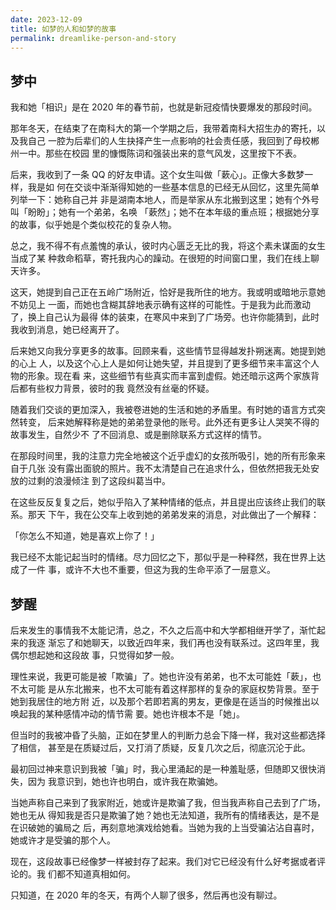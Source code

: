 ```yaml
---
date: 2023-12-09
title: 如梦的人和如梦的故事
permalink: dreamlike-person-and-story
---
```


## 梦中

我和她「相识」是在 2020 年的春节前，也就是新冠疫情快要爆发的那段时间。

那年冬天，在结束了在南科大的第一个学期之后，我带着南科大招生办的寄托，以及我自己
一腔为后辈们的人生抉择产生一点影响的社会责任感，我回到了母校郴州一中。那些在校园
里的慷慨陈词和强装出来的意气风发，这里按下不表。

后来，我收到了一条 QQ 的好友申请。这个女生叫做「蔌心」。正像大多数梦一样，我是如
何在交谈中渐渐得知她的一些基本信息的已经无从回忆，这里先简单列举一下：她称自己并
非是湖南本地人，而是举家从东北搬到这里；她有个外号叫「盼盼」；她有一个弟弟，名唤
「蔌然」；她不在本年级的重点班；根据她分享的故事，似乎她是个类似校花的复杂人物。

总之，我不得不有点羞愧的承认，彼时内心匮乏无比的我，将这个素未谋面的女生当成了某
种救命稻草，寄托我内心的躁动。在很短的时间窗口里，我们在线上聊天许多。

<!-- more -->

这天，她提到自己正在五岭广场附近，恰好是我所住的地方。我或明或暗地示意她不妨见上
一面，而她也含糊其辞地表示确有这样的可能性。于是我为此而激动了，换上自己认为最得
体的装束，在寒风中来到了广场旁。也许你能猜到，此时我收到消息，她已经离开了。

后来她又向我分享更多的故事。回顾来看，这些情节显得越发扑朔迷离。她提到她的心上
人，以及这个心上人是如何让她失望，并且提到了更多细节来丰富这个人物的形象。现在看
来，这些细节有些真实而丰富到虚假。她还暗示这两个家族背后都有些权力背景，彼时的我
竟然没有丝毫的怀疑。

随着我们交谈的更加深入，我被卷进她的生活和她的矛盾里。有时她的语言方式突然转变，
后来她解释称是她的弟弟登录他的账号。此外还有更多让人哭笑不得的故事发生，自然少不
了不回消息、或是删除联系方式这样的情节。

在那段时间里，我的注意力完全地被这个近乎虚幻的女孩所吸引，她的所有形象来自于几张
没有露出面貌的照片。我不太清楚自己在追求什么，但依然把我无处安放的过剩的浪漫倾注
到了这段纠葛当中。

在这些反反复复之后，她似乎陷入了某种情绪的低点，并且提出应该终止我们的联系。那天
下午，我在公交车上收到她的弟弟发来的消息，对此做出了一个解释：

「你怎么不知道，她是喜欢上你了！」

我已经不太能记起当时的情绪。尽力回忆之下，那似乎是一种释然，我在世界上达成了一件
事，或许不大也不重要，但这为我的生命平添了一层意义。

## 梦醒

后来发生的事情我不太能记清，总之，不久之后高中和大学都相继开学了，渐忙起来的我逐
渐忘了和她聊天，以致近四年来，我们再也没有联系过。这四年里，我偶尔想起她和这段故
事，只觉得如梦一般。

理性来说，我更可能是被「欺骗」了。她也许没有弟弟，也不太可能姓「蔌」，也不太可能
是从东北搬来，也不太可能有着这样那样的复杂的家庭权势背景。至于她到我居住的地方附
近，以及那个若即若离的男友，更像是在适当的时候推出以唤起我的某种感情冲动的情节需
要。她也许根本不是「她」。

但当时的我被冲昏了头脑，正如在梦里人的判断力总会下降一样，我对这些都选择了相信，
甚至是在质疑过后，又打消了质疑，反复几次之后，彻底沉沦于此。

最初回过神来意识到我被「骗」时，我心里涌起的是一种羞耻感，但随即又很快消失，因为
我意识到，她也许也明白，或许我在欺骗她。

当她声称自己来到了我家附近，她或许是欺骗了我，但当我声称自己去到了广场，她也无从
得知我是否只是欺骗了她？她也无法知道，我所有的情绪表达，是不是在识破她的骗局之
后，再刻意地演戏给她看。当她为我的上当受骗沾沾自喜时，她或许才是受骗的那个人。

现在，这段故事已经像梦一样被封存了起来。我们对它已经没有什么好考据或者评论的。我
们都不知道真相如何。

只知道，在 2020 年的冬天，有两个人聊了很多，然后再也没有聊过。
